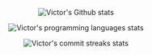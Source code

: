 <div align="center">
    <p align="center">
        <img src="https://github-readme-stats.vercel.app/api?username=ahkohd&hide=contribs&theme=transparent" alt="Victor's Github stats" />
    </p>
    <p align="center">
        <img src="https://github-readme-stats.vercel.app/api/top-langs/?username=ahkohd&layout=compact&theme=transparent&size_weight=0&count_weight=1" alt="Victor's programming languages stats" />
    </p>

</div>

<p align="center">
    <img src="https://github-readme-streak-stats.herokuapp.com?user=ahkohd&hide_border=true" alt="Victor's commit streaks stats" />
</p>
